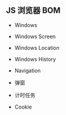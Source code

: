 ## JS 浏览器 BOM

- Windows

- Windows Screen

- Windows Location

- Windows History

- Navigation

- 弹窗

- 计时任务

- Cookie
